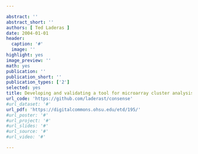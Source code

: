 ```yaml
---

abstract: ''
abstract_short: ''
authors: [ Ted Laderas ]
date: 2004-01-01
header:
  caption: '#'
  image: ''
highlight: yes
image_preview: ''
math: yes
publication: ''
publication_short: ''
publication_types: ['2']
selected: yes
title: Developing and validating a tool for microarray cluster analysis
url_code: 'https://github.com/laderast/consense'
#url_dataset: '#'
url_pdf: 'https://digitalcommons.ohsu.edu/etd/195/'
#url_poster: '#'
#url_project: '#'
#url_slides: '#'
#url_source: '#'
#url_video: '#'

---
```

